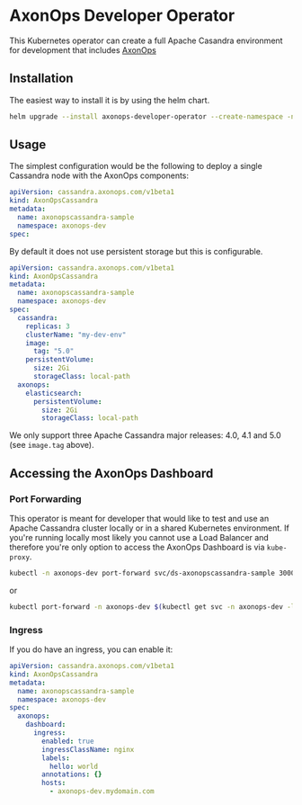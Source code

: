 # AxonOps Developer Operator

This Kubernetes operator can create a full Apache Casandra environment for development that includes
[AxonOps](https://axonops.com)

## Installation

The easiest way to install it is by using the helm chart.

```sh
helm upgrade --install axonops-developer-operator --create-namespace -n axonops charts/axonops-developer-operator
```

## Usage

The simplest configuration would be the following to deploy a single Cassandra node with the AxonOps components:

```yaml
apiVersion: cassandra.axonops.com/v1beta1
kind: AxonOpsCassandra
metadata:
  name: axonopscassandra-sample
  namespace: axonops-dev
spec:
```

By default it does not use persistent storage but this is configurable.

```yaml
apiVersion: cassandra.axonops.com/v1beta1
kind: AxonOpsCassandra
metadata:
  name: axonopscassandra-sample
  namespace: axonops-dev
spec:
  cassandra:
    replicas: 3
    clusterName: "my-dev-env"
    image:
      tag: "5.0"
    persistentVolume:
      size: 2Gi
      storageClass: local-path
  axonops:
    elasticsearch:
      persistentVolume:
        size: 2Gi
        storageClass: local-path
```

We only support three Apache Cassandra major releases: 4.0, 4.1 and 5.0 (see `image.tag` above).

## Accessing the AxonOps Dashboard

### Port Forwarding

This operator is meant for developer that would like to test and use an Apache Cassandra cluster locally or in a shared
Kubernetes environment. If you're running locally most likely you cannot use a Load Balancer and therefore you're only
option to access the AxonOps Dashboard is via `kube-proxy`.

```sh
kubectl -n axonops-dev port-forward svc/ds-axonopscassandra-sample 3000:300
```

or

```sh
kubectl port-forward -n axonops-dev $(kubectl get svc -n axonops-dev -l component=dashboard -oname) 3000:3000
```


### Ingress

If you do have an ingress, you can enable it:

```yaml
apiVersion: cassandra.axonops.com/v1beta1
kind: AxonOpsCassandra
metadata:
  name: axonopscassandra-sample
  namespace: axonops-dev
spec:
  axonops:
    dashboard:
      ingress:
        enabled: true
        ingressClassName: nginx
        labels:
          hello: world
        annotations: {}
        hosts:
          - axonops-dev.mydomain.com
```

